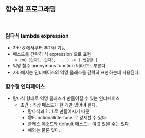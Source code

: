 ## 함수형 프로그래밍

<br>

### 람다식 lambda expression
- 자바 8 에서부터 추가된 기능
- 메소드를 간략히 식 expression 으로 표현
  - ex) `(인자1, 인자2, ... ) -> { 반환값 }`
- 익명 함수 anonymous function 이라고도 부른다
- 자바에서는 인터페이스의 익명 클래스를 간략히 표현하는데 사용된다.

### 함수형 인터페이스
- 람다식 형태로 익명 클래스가 만들어질 수 있는 인터페이스
  - 조건 : 추상 메소드가 한 개만 있어야 한다.
    - 람다식과 1 : 1 로 만들어지기 때문
    - @FunctionalInterface 로 강제할 수 있다.
    - 클래스 메소드와 default 메소드는 여럿 있을 수는 있다.
    - 예외는 물론 있다.